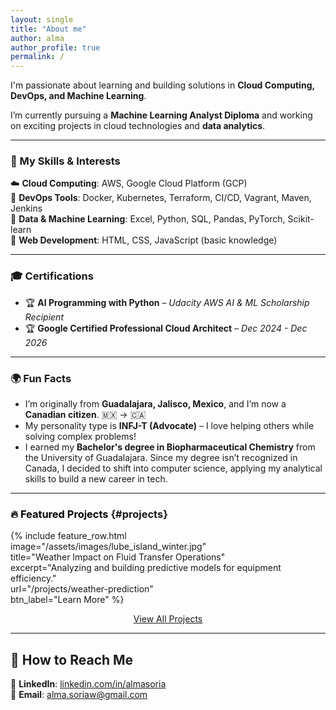 ```yaml
---
layout: single
title: "About me"
author: alma
author_profile: true
permalink: /
---
```

 
 I'm passionate about learning and building solutions in **Cloud Computing, DevOps, and Machine Learning**.  

I’m currently pursuing a **Machine Learning Analyst Diploma** and working on exciting projects in cloud technologies and **data analytics**.

---
### 🚀 My Skills & Interests  

☁️ **Cloud Computing**: AWS, Google Cloud Platform (GCP)   
🔹 **DevOps Tools**: Docker, Kubernetes, Terraform, CI/CD, Vagrant, Maven, Jenkins  
🔹 **Data & Machine Learning**: Excel, Python, SQL, Pandas, PyTorch, Scikit-learn  
🔹 **Web Development**: HTML, CSS, JavaScript (basic knowledge)

---
### 🎓 Certifications  

- 🏆 **AI Programming with Python** – *Udacity AWS AI & ML Scholarship Recipient*  
- 🏆 **Google Certified Professional Cloud Architect** – *Dec 2024 - Dec 2026*  

---
### 🌍 Fun Facts  

- I’m originally from **Guadalajara, Jalisco, Mexico**, and I’m now a **Canadian citizen**. 🇲🇽 → 🇨🇦  
- My personality type is **INFJ-T (Advocate)** – I love helping others while solving complex problems!
- I earned my **Bachelor's degree in Biopharmaceutical Chemistry** from the University of Guadalajara. Since my degree isn’t recognized in Canada, I decided to shift into computer science, applying my analytical skills to build a new career in tech.

---
### 🔥 <span style="color:black;">Featured Projects</span> {#projects}

{% include feature_row.html  
image="/assets/images/lube_island_winter.jpg"  
title="Weather Impact on Fluid Transfer Operations"  
excerpt="Analyzing and building predictive models for equipment efficiency."  
url="/projects/weather-prediction"  
btn_label="Learn More" %}

<p align="center">
  <a href="/projects/" class="btn btn--info">View All Projects</a>
</p>

---



## 📩 How to Reach Me  
📌 **LinkedIn**: [linkedin.com/in/almasoria](https://linkedin.com/in/almasoria)  
📧 **Email**: [alma.soriaw@gmail.com](mailto:alma.soriaw@gmail.com)  
